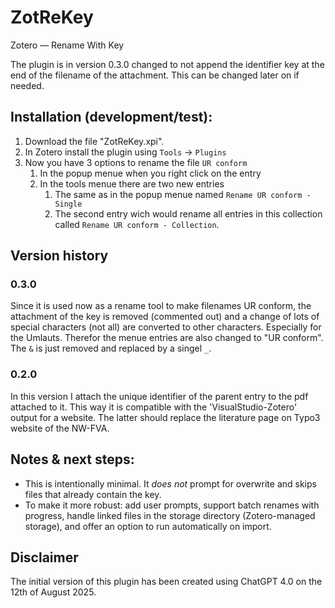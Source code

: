 # ZotReKey

Zotero — Rename With Key

The plugin is in version 0.3.0 changed to not append the identifier key at the end of the filename of the attachment. This can be changed later on if needed.

## Installation (development/test):

1. Download the file "ZotReKey.xpi".
2. In Zotero install the plugin using `Tools` -> `Plugins`
3. Now you have 3 options to rename the file `UR conform`
   1. In the popup menue when you right click on the entry
   2. In the tools menue there are two new entries
	  1. The same as in the popup menue named `Rename UR conform - Single`
	  2. The second entry wich would rename all entries in this collection called `Rename UR conform - Collection`.


## Version history

### 0.3.0

Since it is used now as a rename tool to make filenames UR conform, the attachment of the key is removed (commented out) and a change of lots of special characters (not all) are converted to other characters. Especially for the Umlauts. Therefor the menue entries are also changed to "UR conform". The `&` is just removed and replaced by a singel `_`.

### 0.2.0

In this version I attach the unique identifier of the parent entry to the pdf attached to it. This way it is compatible with the 'VisualStudio-Zotero' output for a website. The latter should replace the literature page on Typo3 website of the NW-FVA.

## Notes & next steps:
- This is intentionally minimal. It *does not* prompt for overwrite and skips files that already contain the key.
- To make it more robust: add user prompts, support batch renames with progress, handle linked files in the storage directory (Zotero-managed storage), and offer an option to run automatically on import.


## Disclaimer

The initial version of this plugin has been created using ChatGPT 4.0 on the 12th of August 2025.
